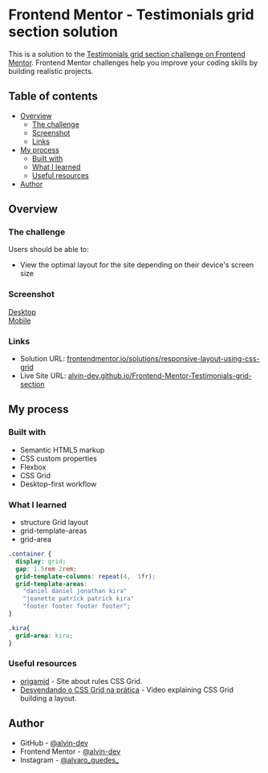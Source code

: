 # Frontend Mentor - Testimonials grid section solution

This is a solution to the [Testimonials grid section challenge on Frontend Mentor](https://www.frontendmentor.io/challenges/testimonials-grid-section-Nnw6J7Un7). Frontend Mentor challenges help you improve your coding skills by building realistic projects. 

## Table of contents

- [Overview](#overview)
  - [The challenge](#the-challenge)
  - [Screenshot](#screenshot)
  - [Links](#links)
- [My process](#my-process)
  - [Built with](#built-with)
  - [What I learned](#what-i-learned)
  - [Useful resources](#useful-resources)
- [Author](#author)

## Overview

### The challenge

Users should be able to:

- View the optimal layout for the site depending on their device's screen size

### Screenshot


[Desktop](./design/screenshots/desktop.png) <br>
[Mobile](./design/screenshots/mobile.png)

### Links

- Solution URL: [frontendmentor.io/solutions/responsive-layout-using-css-grid](https://www.frontendmentor.io/solutions/responsive-layout-using-css-grid-jamQhJs19)
- Live Site URL: [alvin-dev.github.io/Frontend-Mentor-Testimonials-grid-section](https://alvin-dev.github.io/Frontend-Mentor-Testimonials-grid-section/)

## My process

### Built with

- Semantic HTML5 markup
- CSS custom properties
- Flexbox
- CSS Grid
- Desktop-first workflow

### What I learned

- structure Grid layout
- grid-template-areas
- grid-area

```css
.container {
  display: grid;
  gap: 1.5rem 2rem;
  grid-template-columns: repeat(4,  1fr);
  grid-template-areas: 
    "daniel daniel jonathan kira"
    "jeanette patrick patrick kira"
    "footer footer footer footer";
}

.kira{
  grid-area: kira;
}
```

### Useful resources

- [origamid](https://www.origamid.com/projetos/css-grid-layout-guia-completo/) - Site about rules CSS Grid.
- [Desvendando o CSS Grid na prática](https://www.youtube.com/watch?v=HN1UjzRSdBk) - Video explaining CSS Grid building a layout.

## Author

- GitHub - [@alvin-dev](https://github.com/alvin-dev)
- Frontend Mentor - [@alvin-dev](https://www.frontendmentor.io/profile/alvin-dev)
- Instagram - [@alvaro_guedes_](https://www.instagram.com/alvaro_guedes_/)

